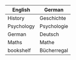 | English | German |
|---------|--------|
| History | Geschichte |
| Psychology | Psychologie |
| German | Deutsch |
| Maths | Mathe |
| bookshelf | Bücherregal |
